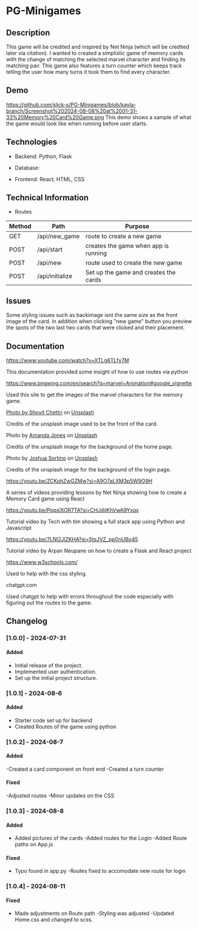 # PG-Minigames

## Description
This game will be credited and inspired by Net Ninja (which will be credited later via citation). I wanted to created a simplistic game of memory cards with the change of matching the selected marvel character and finding its matching pair. This game also features a turn counter which keeps track telling the user how many turns it took them to find every character.

## Demo

https://github.com/slick-s/PG-Minigames/blob/kayla-branch/Screenshot%202024-08-08%20at%2001-31-33%20Memory%20Card%20Game.png
This demo shows a sample of what the game would look like when running before user starts.

## Technologies 
- Backend: Python, Flask

- Database: 
- Frontend: React, HTML, CSS

## Technical Information
- Routes

| Method        |       Path    | Purpose  |
| ------------- | ------------- | -------- |
| GET           |  /api/new_game| route to create a new game|
| POST          | /api/start    | creates the game when app is running|
| POST          | /api/new      | route used to create the new game|
| POST          |/api/initialize| Set up the game and creates the cards|


## Issues
 Some styling issues such as backimage isnt the same size as the front image of the card. In addition when clicking "new game" button you preview the spots of the two last two cards that were clicked and their placement.

 ## Documentation

 https://www.youtube.com/watch?v=XTLg6TLfy7M

 This documentation provided some insight of how to use routes via python

 https://www.pngwing.com/en/search?q=marvel+Animation#google_vignette

 Used this site to get the images of the marvel characters for the memory game. 

[ Photo by <a href="https://unsplash.com/@shoch?utm_content=creditCopyText&utm_medium=referral&utm_source=unsplash">Shovit Chettri</a> on <a href="https://unsplash.com/photos/a-red-and-white-sticker-with-the-word-marvel-on-it-IwcpiMuFAjM?utm_content=creditCopyText&utm_medium=referral&utm_source=unsplash">Unsplash</a>](https://unsplash.com/photos/a-red-and-white-sticker-with-the-word-marvel-on-it-IwcpiMuFAjM?utm_content=creditShareLink&utm_medium=referral&utm_source=unsplash)

Credits of the unsplash image used to be the front of the card.

Photo by <a href="https://unsplash.com/@amandagraphc?utm_content=creditCopyText&utm_medium=referral&utm_source=unsplash">Amanda Jones</a> on <a href="https://unsplash.com/photos/a-pile-of-playing-cards-sitting-on-top-of-each-other-P787-xixGio?utm_content=creditCopyText&utm_medium=referral&utm_source=unsplash">Unsplash</a>
  
Credits of the unsplash image for the background of the home page.

Photo by <a href="https://unsplash.com/@sortino?utm_content=creditCopyText&utm_medium=referral&utm_source=unsplash">Joshua Sortino</a> on <a href="https://unsplash.com/photos/worms-eye-view-photography-of-ceiling-LqKhnDzSF-8?utm_content=creditCopyText&utm_medium=referral&utm_source=unsplash">Unsplash</a>

Credits of the unsplash image for the background of the login page.

https://youtu.be/ZCKohZwGZMw?si=A9O7aLXM3p5W9O9H

A series of videos providing lessons by Net Ninja showing how to create a Memory Card game using React

https://youtu.be/PppslXOR7TA?si=CHJdiiKhVwA9Yxqx

Tutorial video by Tech with tim showing a full stack app using Python and Javascript

https://youtu.be/7LNl2JlZKHA?si=5tsJVZ_pp0nUBo45

Tutorial video by Arpan Neupane on how to create a Flask and React project

https://www.w3schools.com/

Used to help with the css styling. 

chatgpt.com

Used chatgpt to help with errors throughout the code especially with figuring out the routes to the game.

 ## Changelog

 ### [1.0.0] - 2024-07-31
#### Added
- Initial release of the project.
- Implemented user authentication.
- Set up the initial project structure.

### [1.0.1] - 2024-08-6
#### Added
- Starter code set up for backend
- Created Routes of the game using python

### [1.0.2] - 2024-08-7
#### Added
-Created a card component on front end
-Created a turn counter

#### Fixed
-Adjusted routes
-Minor updates on the CSS

### [1.0.3] - 2024-08-8
#### Added
- Added pictures of the cards
-Added routes for the Login
-Added Route paths on App.js

#### Fixed
- Typo found in app.py
-Routes fixed to accomodate new route for login

### [1.0.4] - 2024-08-11
#### Fixed
- Made adjustments on Route path
-Styling was adjusted
-Updated Home.css and changed to scss.
